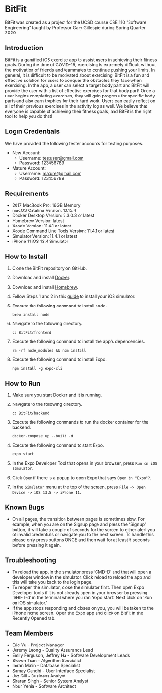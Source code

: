 # BitFit

BitFit was created as a project for the UCSD course CSE 110 "Software Engineering" taught by Professor Gary Gillespie during Spring Quarter 2020.


## Introduction
BitFit is a gamified iOS exercise app to assist users in achieving their fitness goals. During the time of COVID-19, exercising is extremely difficult without the motivation of friends and teammates to continue pushing your limits. In general, it is difficult to be motivated about exercising. BitFit is a fun and effective solution for users to conquer the obstacles they face when exercising. In the app, a user can select a target body part and BitFit will provide the user with a list of effective exercises for that body part! Once a user begins completing exercises, they will gain progress for specific body parts and also earn trophies for their hard work. Users can easily reflect on all of their previous exercises in the activity log as well. We believe that everyone is capable of achieving their fitness goals, and BitFit is the right tool to help you do that!


## Login Credentials
We have provided the following tester accounts for testing purposes.

* New Account:
    * Username: testuser@gmail.com
    * Password: 123456789
* Mature Account:
    * Username: mature@gmail.com
    * Password: 123456789


## Requirements
* 2017 MacBook Pro: 16GB Memory
* macOS Catalina Version: 10.15.4
* Docker Desktop Version: 2.3.0.3 or latest
* Homebrew Version: latest
* Xcode Version: 11.4.1 or latest
* Xcode Command Line Tools Version: 11.4.1 or latest
* Simulator Version: 11.4.1 or latest
* iPhone 11 iOS 13.4 Simulator


## How to Install
1. Clone the BitFit repository on GitHub.
2. Download and install [Docker](https://www.docker.com/products/docker-desktop).
3. Download and install [Homebrew](https://brew.sh/).
4. Follow Steps 1 and 2 in this [guide](https://docs.expo.io/workflow/ios-simulator/) to install your iOS simulator.
5. Execute the following command to install node.
    ```
    brew install node
    ```
6. Navigate to the following directory.
    ```
    cd BitFit/frontend
    ```
7. Execute the following command to install the app's dependencies.
    ```
    rm -rf node_modules && npm install
    ```

8. Execute the following command to install Expo.
    ```
    npm install -g expo-cli
    ```

## How to Run
1. Make sure you start Docker and it is running.

2. Navigate to the following directory.
    ```
    cd BitFit/backend
    ```

3. Execute the following commands to run the docker container for the backend.
    ```
    docker-compose up --build -d 
    ```

4. Execute the following command to start Expo.
    ```
    expo start
    ```

5. In the Expo Developer Tool that opens in your browser, press `Run on iOS simulator`.

6. Click `Open` if there is a popup to open Expo that says `Open in "Expo"?`.

7. In the `Simulator` menu at the top of the screen, press `File -> Open Device -> iOS 13.5 -> iPhone 11`.


## Known Bugs
* On all pages, the transition between pages is sometimes slow. For example, when you are on the Signup page and press the “Signup” button, it will take a couple of seconds for the screen to either alert you of invalid credentials or navigate you to the next screen. To handle this please only press buttons ONCE and then wait for at least 5 seconds before pressing it again.

## Troubleshooting
* To reload the app, in the simulator press ‘CMD-D’ and that will open a developer window in the simulator. Click reload to reload the app and this will take you back to the login page.
* To reopen the simulator, close the simulator first. Then open Expo Developer tools if it is not already open in your browser by pressing ‘SHIFT-d’ in the terminal where you ran ‘expo start’. Next click on ‘Run on iOS simulator.’ 
* If the app stops responding and closes on you, you will be taken to the iPhone home screen. Open the Expo app and click on BitFit in the Recently Opened tab.


## Team Members
* Eric Yu - Project Manager
* Jeremy Luong - Quality Assurance Lead
* Emily Ferguson, Jeffrey Ha - Software Development Leads
* Steven Tsan - Algorithm Specialist	
* Imran Matin - Database Specialist
* Samay Gandhi - User Interface Specialist
* Jaz Gill - Business Analyst
* Sharan Singh - Senior System Analyst
* Nour Yehia - Software Architect
 

